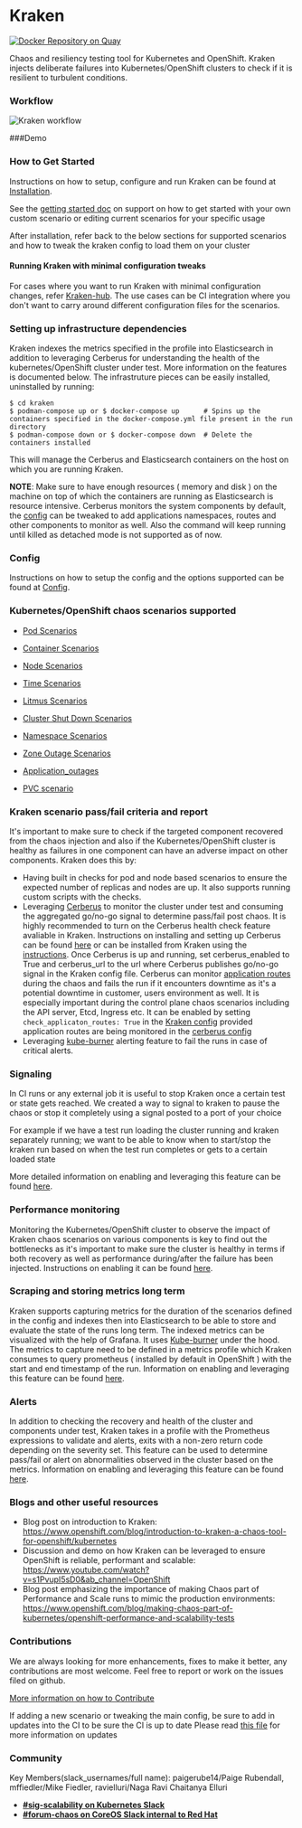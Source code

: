 # Kraken
[![Docker Repository on Quay](https://quay.io/repository/openshift-scale/kraken/status "Docker Repository on Quay")](https://quay.io/repository/openshift-scale/kraken)

Chaos and resiliency testing tool for Kubernetes and OpenShift.
Kraken injects deliberate failures into Kubernetes/OpenShift clusters to check if it is resilient to turbulent conditions.


### Workflow
![Kraken workflow](media/kraken-workflow.png)

###Demo



### How to Get Started
Instructions on how to setup, configure and run Kraken can be found at [Installation](docs/installation.md).

See the [getting started doc](docs/getting_started.md) on support on how to get started with your own custom scenario or editing current scenarios for your specific usage

After installation, refer back to the below sections for supported scenarios and how to tweak the kraken config to load them on your cluster


#### Running Kraken with minimal configuration tweaks
For cases where you want to run Kraken with minimal configuration changes, refer [Kraken-hub](https://github.com/cloud-bulldozer/kraken-hub). The use cases can be CI integration where you don't want to carry around different configuration files for the scenarios.


### Setting up infrastructure dependencies
Kraken indexes the metrics specified in the profile into Elasticsearch in addition to leveraging Cerberus for understanding the health of the kubernetes/OpenShift cluster under test. More information on the features is documented below. The infrastruture pieces can be easily installed, uninstalled by running:

```
$ cd kraken
$ podman-compose up or $ docker-compose up      # Spins up the containers specified in the docker-compose.yml file present in the run directory
$ podman-compose down or $ docker-compose down  # Delete the containers installed
```
This will manage the Cerberus and Elasticsearch containers on the host on which you are running Kraken.

**NOTE**: Make sure to have enough resources ( memory and disk ) on the machine on top of which the containers are running as Elasticsearch is resource intensive. Cerberus monitors the system components by default, the [config](config/cerberus.yaml) can be tweaked to add applications namespaces, routes and other components to monitor as well. Also the command will keep running until killed as detached mode is not supported as of now.


### Config
Instructions on how to setup the config and the options supported can be found at [Config](docs/config.md).


### Kubernetes/OpenShift chaos scenarios supported

- [Pod Scenarios](docs/pod_scenarios.md)

- [Container Scenarios](docs/container_scenarios.md)

- [Node Scenarios](docs/node_scenarios.md)

- [Time Scenarios](docs/time_scenarios.md)

- [Litmus Scenarios](docs/litmus_scenarios.md)

- [Cluster Shut Down Scenarios](docs/cluster_shut_down_scenarios.md)

- [Namespace Scenarios](docs/namespace_scenarios.md)

- [Zone Outage Scenarios](docs/zone_outage.md)

- [Application_outages](docs/application_outages.md)

- [PVC scenario](docs/pvc_scenario.md)


### Kraken scenario pass/fail criteria and report
It's important to make sure to check if the targeted component recovered from the chaos injection and also if the Kubernetes/OpenShift cluster is healthy as failures in one component can have an adverse impact on other components. Kraken does this by:
- Having built in checks for pod and node based scenarios to ensure the expected number of replicas and nodes are up. It also supports running custom scripts with the checks.
- Leveraging [Cerberus](https://github.com/openshift-scale/cerberus) to monitor the cluster under test and consuming the aggregated go/no-go signal to determine pass/fail post chaos. It is highly recommended to turn on the Cerberus health check feature avaliable in Kraken. Instructions on installing and setting up Cerberus can be found [here](https://github.com/openshift-scale/cerberus#installation) or can be installed from Kraken using the [instructions](https://github.com/cloud-bulldozer/kraken#setting-up-infrastructure-dependencies). Once Cerberus is up and running, set cerberus_enabled to True and cerberus_url to the url where Cerberus publishes go/no-go signal in the Kraken config file. Cerberus can monitor [application routes](https://github.com/cloud-bulldozer/cerberus/blob/master/docs/config.md#watch-routes) during the chaos and fails the run if it encounters downtime as it's a potential downtime in customer, users environment as well. It is especially important during the control plane chaos scenarios including the API server, Etcd, Ingress etc. It can be enabled by setting `check_applicaton_routes: True` in the [Kraken config](https://github.com/cloud-bulldozer/kraken/blob/master/config/config.yaml) provided application routes are being monitored in the [cerberus config](https://github.com/cloud-bulldozer/kraken/blob/master/config/cerberus.yaml)
- Leveraging [kube-burner](docs/alerts.md) alerting feature to fail the runs in case of critical alerts.

### Signaling
In CI runs or any external job it is useful to stop Kraken once a certain test or state gets reached. We created a way to signal to kraken to pause the chaos or stop it completely using a signal posted to a port of your choice

For example if we have a test run loading the cluster running and kraken separately running; we want to be able to know when to start/stop the kraken run based on when the test run completes or gets to a certain loaded state

More detailed information on enabling and leveraging this feature can be found [here](docs/signal.md).


### Performance monitoring
Monitoring the Kubernetes/OpenShift cluster to observe the impact of Kraken chaos scenarios on various components is key to find out the bottlenecks as it's important to make sure the cluster is healthy in terms if both recovery as well as performance during/after the failure has been injected. Instructions on enabling it can be found [here](docs/performance_dashboards.md).


### Scraping and storing metrics long term
Kraken supports capturing metrics for the duration of the scenarios defined in the config and indexes then into Elasticsearch to be able to store and evaluate the state of the runs long term. The indexed metrics can be visualized with the help of Grafana. It uses [Kube-burner](https://github.com/cloud-bulldozer/kube-burner) under the hood. The metrics to capture need to be defined in a metrics profile which Kraken consumes to query prometheus ( installed by default in OpenShift ) with the start and end timestamp of the run. Information on enabling and leveraging this feature can be found [here](docs/metrics.md).


### Alerts
In addition to checking the recovery and health of the cluster and components under test, Kraken takes in a profile with the Prometheus expressions to validate and alerts, exits with a non-zero return code depending on the severity set. This feature can be used to determine pass/fail or alert on abnormalities observed in the cluster based on the metrics. Information on enabling and leveraging this feature can be found [here](docs/alerts.md).


### Blogs and other useful resources
- Blog post on introduction to Kraken: https://www.openshift.com/blog/introduction-to-kraken-a-chaos-tool-for-openshift/kubernetes
- Discussion and demo on how Kraken can be leveraged to ensure OpenShift is reliable, performant and scalable: https://www.youtube.com/watch?v=s1PvupI5sD0&ab_channel=OpenShift
- Blog post emphasizing the importance of making Chaos part of Performance and Scale runs to mimic the production environments: https://www.openshift.com/blog/making-chaos-part-of-kubernetes/openshift-performance-and-scalability-tests


### Contributions
We are always looking for more enhancements, fixes to make it better, any contributions are most welcome. Feel free to report or work on the issues filed on github.

[More information on how to Contribute](docs/contribute.md)

If adding a new scenario or tweaking the main config, be sure to add in updates into the CI to be sure the CI is up to date
Please read [this file]((CI/README.md#adding-a-test-case)) for more information on updates


### Community
Key Members(slack_usernames/full name): paigerube14/Paige Rubendall, mffiedler/Mike Fiedler, ravielluri/Naga Ravi Chaitanya Elluri
* [**#sig-scalability on Kubernetes Slack**](https://kubernetes.slack.com)
* [**#forum-chaos on CoreOS Slack internal to Red Hat**](https://coreos.slack.com)
